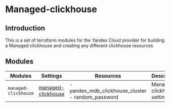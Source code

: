# Managed-clickhouse

## Introduction

This is a set of terraform modules for the Yandex Cloud provider for building a Managed clickhouse and creating any different clickhouse resources

## Modules

| Modules | Settings | Resources | Description |
| --- | ---  | --- | --- |
| `managed-clickhouse` |[managed-clickhouse](managed-clickhouse/README.md)| - yandex_mdb_clickhouse_cluster<br> - random_password | Managed-clickhouse settings |
